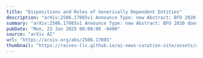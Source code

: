 ```yaml
---
title: "Dispositions and Roles of Generically Dependent Entities"
description: "arXiv:2506.17085v1 Announce Type: new Abstract: BFO 2020 does not support functions, dispositions, and roles of generically dependent continuants (like software or datasets). In this paper, we argue that this is a severe limitation, which prevents, for example, the adequate representation of the functions of computer models or the various roles of datasets during the execution of these models. We discuss the aspects of BFO 2020 that prevent the representation of realizable entities of generically dependent continuants. Two approaches to address the issue are presented: (a) the use of defined classes and (b) a proposal of changes that allow BFO to support functions, dispositions, and roles of generically dependent continuants."
summary: "arXiv:2506.17085v1 Announce Type: new Abstract: BFO 2020 does not support functions, dispositions, and roles of generically dependent continuants (like software or datasets). In this paper, we argue that this is a severe limitation, which prevents, for example, the adequate representation of the functions of computer models or the various roles of datasets during the execution of these models. We discuss the aspects of BFO 2020 that prevent the representation of realizable entities of generically dependent continuants. Two approaches to address the issue are presented: (a) the use of defined classes and (b) a proposal of changes that allow BFO to support functions, dispositions, and roles of generically dependent continuants."
pubDate: "Mon, 23 Jun 2025 00:00:00 -0400"
source: "arXiv AI"
url: "https://arxiv.org/abs/2506.17085"
thumbnail: "https://raisex-llc.github.io/ai-news-curation-site/assets/arxiv.png"
---
```


